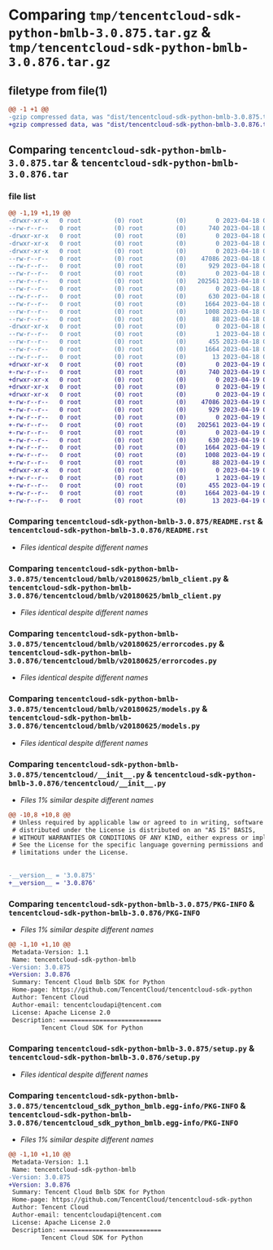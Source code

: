 # Comparing `tmp/tencentcloud-sdk-python-bmlb-3.0.875.tar.gz` & `tmp/tencentcloud-sdk-python-bmlb-3.0.876.tar.gz`

## filetype from file(1)

```diff
@@ -1 +1 @@
-gzip compressed data, was "dist/tencentcloud-sdk-python-bmlb-3.0.875.tar", last modified: Tue Apr 18 00:23:06 2023, max compression
+gzip compressed data, was "dist/tencentcloud-sdk-python-bmlb-3.0.876.tar", last modified: Wed Apr 19 00:18:25 2023, max compression
```

## Comparing `tencentcloud-sdk-python-bmlb-3.0.875.tar` & `tencentcloud-sdk-python-bmlb-3.0.876.tar`

### file list

```diff
@@ -1,19 +1,19 @@
-drwxr-xr-x   0 root         (0) root         (0)        0 2023-04-18 00:23:06.000000 tencentcloud-sdk-python-bmlb-3.0.875/
--rw-r--r--   0 root         (0) root         (0)      740 2023-04-18 00:23:06.000000 tencentcloud-sdk-python-bmlb-3.0.875/README.rst
-drwxr-xr-x   0 root         (0) root         (0)        0 2023-04-18 00:23:06.000000 tencentcloud-sdk-python-bmlb-3.0.875/tencentcloud/
-drwxr-xr-x   0 root         (0) root         (0)        0 2023-04-18 00:23:06.000000 tencentcloud-sdk-python-bmlb-3.0.875/tencentcloud/bmlb/
-drwxr-xr-x   0 root         (0) root         (0)        0 2023-04-18 00:23:06.000000 tencentcloud-sdk-python-bmlb-3.0.875/tencentcloud/bmlb/v20180625/
--rw-r--r--   0 root         (0) root         (0)    47086 2023-04-18 00:23:06.000000 tencentcloud-sdk-python-bmlb-3.0.875/tencentcloud/bmlb/v20180625/bmlb_client.py
--rw-r--r--   0 root         (0) root         (0)      929 2023-04-18 00:23:06.000000 tencentcloud-sdk-python-bmlb-3.0.875/tencentcloud/bmlb/v20180625/errorcodes.py
--rw-r--r--   0 root         (0) root         (0)        0 2023-04-18 00:23:06.000000 tencentcloud-sdk-python-bmlb-3.0.875/tencentcloud/bmlb/v20180625/__init__.py
--rw-r--r--   0 root         (0) root         (0)   202561 2023-04-18 00:23:06.000000 tencentcloud-sdk-python-bmlb-3.0.875/tencentcloud/bmlb/v20180625/models.py
--rw-r--r--   0 root         (0) root         (0)        0 2023-04-18 00:23:06.000000 tencentcloud-sdk-python-bmlb-3.0.875/tencentcloud/bmlb/__init__.py
--rw-r--r--   0 root         (0) root         (0)      630 2023-04-18 00:23:06.000000 tencentcloud-sdk-python-bmlb-3.0.875/tencentcloud/__init__.py
--rw-r--r--   0 root         (0) root         (0)     1664 2023-04-18 00:23:06.000000 tencentcloud-sdk-python-bmlb-3.0.875/PKG-INFO
--rw-r--r--   0 root         (0) root         (0)     1008 2023-04-18 00:23:06.000000 tencentcloud-sdk-python-bmlb-3.0.875/setup.py
--rw-r--r--   0 root         (0) root         (0)       88 2023-04-18 00:23:06.000000 tencentcloud-sdk-python-bmlb-3.0.875/setup.cfg
-drwxr-xr-x   0 root         (0) root         (0)        0 2023-04-18 00:23:06.000000 tencentcloud-sdk-python-bmlb-3.0.875/tencentcloud_sdk_python_bmlb.egg-info/
--rw-r--r--   0 root         (0) root         (0)        1 2023-04-18 00:23:06.000000 tencentcloud-sdk-python-bmlb-3.0.875/tencentcloud_sdk_python_bmlb.egg-info/dependency_links.txt
--rw-r--r--   0 root         (0) root         (0)      455 2023-04-18 00:23:06.000000 tencentcloud-sdk-python-bmlb-3.0.875/tencentcloud_sdk_python_bmlb.egg-info/SOURCES.txt
--rw-r--r--   0 root         (0) root         (0)     1664 2023-04-18 00:23:06.000000 tencentcloud-sdk-python-bmlb-3.0.875/tencentcloud_sdk_python_bmlb.egg-info/PKG-INFO
--rw-r--r--   0 root         (0) root         (0)       13 2023-04-18 00:23:06.000000 tencentcloud-sdk-python-bmlb-3.0.875/tencentcloud_sdk_python_bmlb.egg-info/top_level.txt
+drwxr-xr-x   0 root         (0) root         (0)        0 2023-04-19 00:18:25.000000 tencentcloud-sdk-python-bmlb-3.0.876/
+-rw-r--r--   0 root         (0) root         (0)      740 2023-04-19 00:18:25.000000 tencentcloud-sdk-python-bmlb-3.0.876/README.rst
+drwxr-xr-x   0 root         (0) root         (0)        0 2023-04-19 00:18:25.000000 tencentcloud-sdk-python-bmlb-3.0.876/tencentcloud/
+drwxr-xr-x   0 root         (0) root         (0)        0 2023-04-19 00:18:25.000000 tencentcloud-sdk-python-bmlb-3.0.876/tencentcloud/bmlb/
+drwxr-xr-x   0 root         (0) root         (0)        0 2023-04-19 00:18:25.000000 tencentcloud-sdk-python-bmlb-3.0.876/tencentcloud/bmlb/v20180625/
+-rw-r--r--   0 root         (0) root         (0)    47086 2023-04-19 00:18:25.000000 tencentcloud-sdk-python-bmlb-3.0.876/tencentcloud/bmlb/v20180625/bmlb_client.py
+-rw-r--r--   0 root         (0) root         (0)      929 2023-04-19 00:18:25.000000 tencentcloud-sdk-python-bmlb-3.0.876/tencentcloud/bmlb/v20180625/errorcodes.py
+-rw-r--r--   0 root         (0) root         (0)        0 2023-04-19 00:18:25.000000 tencentcloud-sdk-python-bmlb-3.0.876/tencentcloud/bmlb/v20180625/__init__.py
+-rw-r--r--   0 root         (0) root         (0)   202561 2023-04-19 00:18:25.000000 tencentcloud-sdk-python-bmlb-3.0.876/tencentcloud/bmlb/v20180625/models.py
+-rw-r--r--   0 root         (0) root         (0)        0 2023-04-19 00:18:25.000000 tencentcloud-sdk-python-bmlb-3.0.876/tencentcloud/bmlb/__init__.py
+-rw-r--r--   0 root         (0) root         (0)      630 2023-04-19 00:18:25.000000 tencentcloud-sdk-python-bmlb-3.0.876/tencentcloud/__init__.py
+-rw-r--r--   0 root         (0) root         (0)     1664 2023-04-19 00:18:25.000000 tencentcloud-sdk-python-bmlb-3.0.876/PKG-INFO
+-rw-r--r--   0 root         (0) root         (0)     1008 2023-04-19 00:18:25.000000 tencentcloud-sdk-python-bmlb-3.0.876/setup.py
+-rw-r--r--   0 root         (0) root         (0)       88 2023-04-19 00:18:25.000000 tencentcloud-sdk-python-bmlb-3.0.876/setup.cfg
+drwxr-xr-x   0 root         (0) root         (0)        0 2023-04-19 00:18:25.000000 tencentcloud-sdk-python-bmlb-3.0.876/tencentcloud_sdk_python_bmlb.egg-info/
+-rw-r--r--   0 root         (0) root         (0)        1 2023-04-19 00:18:25.000000 tencentcloud-sdk-python-bmlb-3.0.876/tencentcloud_sdk_python_bmlb.egg-info/dependency_links.txt
+-rw-r--r--   0 root         (0) root         (0)      455 2023-04-19 00:18:25.000000 tencentcloud-sdk-python-bmlb-3.0.876/tencentcloud_sdk_python_bmlb.egg-info/SOURCES.txt
+-rw-r--r--   0 root         (0) root         (0)     1664 2023-04-19 00:18:25.000000 tencentcloud-sdk-python-bmlb-3.0.876/tencentcloud_sdk_python_bmlb.egg-info/PKG-INFO
+-rw-r--r--   0 root         (0) root         (0)       13 2023-04-19 00:18:25.000000 tencentcloud-sdk-python-bmlb-3.0.876/tencentcloud_sdk_python_bmlb.egg-info/top_level.txt
```

### Comparing `tencentcloud-sdk-python-bmlb-3.0.875/README.rst` & `tencentcloud-sdk-python-bmlb-3.0.876/README.rst`

 * *Files identical despite different names*

### Comparing `tencentcloud-sdk-python-bmlb-3.0.875/tencentcloud/bmlb/v20180625/bmlb_client.py` & `tencentcloud-sdk-python-bmlb-3.0.876/tencentcloud/bmlb/v20180625/bmlb_client.py`

 * *Files identical despite different names*

### Comparing `tencentcloud-sdk-python-bmlb-3.0.875/tencentcloud/bmlb/v20180625/errorcodes.py` & `tencentcloud-sdk-python-bmlb-3.0.876/tencentcloud/bmlb/v20180625/errorcodes.py`

 * *Files identical despite different names*

### Comparing `tencentcloud-sdk-python-bmlb-3.0.875/tencentcloud/bmlb/v20180625/models.py` & `tencentcloud-sdk-python-bmlb-3.0.876/tencentcloud/bmlb/v20180625/models.py`

 * *Files identical despite different names*

### Comparing `tencentcloud-sdk-python-bmlb-3.0.875/tencentcloud/__init__.py` & `tencentcloud-sdk-python-bmlb-3.0.876/tencentcloud/__init__.py`

 * *Files 1% similar despite different names*

```diff
@@ -10,8 +10,8 @@
 # Unless required by applicable law or agreed to in writing, software
 # distributed under the License is distributed on an "AS IS" BASIS,
 # WITHOUT WARRANTIES OR CONDITIONS OF ANY KIND, either express or implied.
 # See the License for the specific language governing permissions and
 # limitations under the License.
 
 
-__version__ = '3.0.875'
+__version__ = '3.0.876'
```

### Comparing `tencentcloud-sdk-python-bmlb-3.0.875/PKG-INFO` & `tencentcloud-sdk-python-bmlb-3.0.876/PKG-INFO`

 * *Files 1% similar despite different names*

```diff
@@ -1,10 +1,10 @@
 Metadata-Version: 1.1
 Name: tencentcloud-sdk-python-bmlb
-Version: 3.0.875
+Version: 3.0.876
 Summary: Tencent Cloud Bmlb SDK for Python
 Home-page: https://github.com/TencentCloud/tencentcloud-sdk-python
 Author: Tencent Cloud
 Author-email: tencentcloudapi@tencent.com
 License: Apache License 2.0
 Description: ============================
         Tencent Cloud SDK for Python
```

### Comparing `tencentcloud-sdk-python-bmlb-3.0.875/setup.py` & `tencentcloud-sdk-python-bmlb-3.0.876/setup.py`

 * *Files identical despite different names*

### Comparing `tencentcloud-sdk-python-bmlb-3.0.875/tencentcloud_sdk_python_bmlb.egg-info/PKG-INFO` & `tencentcloud-sdk-python-bmlb-3.0.876/tencentcloud_sdk_python_bmlb.egg-info/PKG-INFO`

 * *Files 1% similar despite different names*

```diff
@@ -1,10 +1,10 @@
 Metadata-Version: 1.1
 Name: tencentcloud-sdk-python-bmlb
-Version: 3.0.875
+Version: 3.0.876
 Summary: Tencent Cloud Bmlb SDK for Python
 Home-page: https://github.com/TencentCloud/tencentcloud-sdk-python
 Author: Tencent Cloud
 Author-email: tencentcloudapi@tencent.com
 License: Apache License 2.0
 Description: ============================
         Tencent Cloud SDK for Python
```

